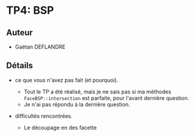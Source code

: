 TP4: BSP
========


## Auteur

 - Gaëtan DEFLANDRE


## Détails

 - ce que vous n'avez pas fait (et pourquoi).
   - Tout le TP a été réalisé, mais je ne sais pas si ma méthodes
     `FaceBSP::intersection` est parfaite, pour l'avant dernière
     question.
   - Je n'ai pas répondu à la dernière question.

 - difficultés rencontrées.
   - Le découpage en des facette

